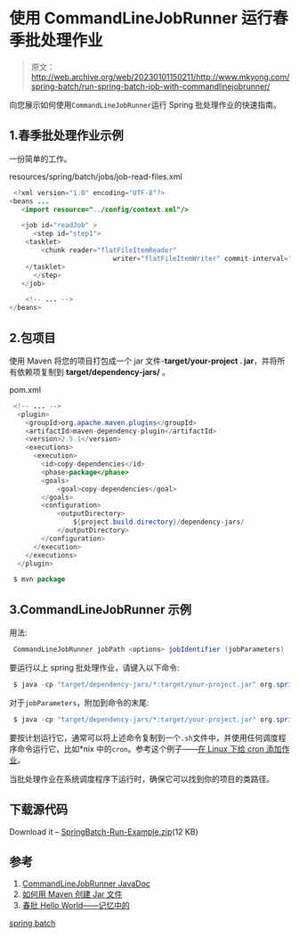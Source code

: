 # 使用 CommandLineJobRunner 运行春季批处理作业

> 原文：<http://web.archive.org/web/20230101150211/http://www.mkyong.com/spring-batch/run-spring-batch-job-with-commandlinejobrunner/>

向您展示如何使用`CommandLineJobRunner`运行 Spring 批处理作业的快速指南。

## 1.春季批处理作业示例

一份简单的工作。

resources/spring/batch/jobs/job-read-files.xml

```java
 <?xml version="1.0" encoding="UTF-8"?>
<beans ...
   <import resource="../config/context.xml"/>

   <job id="readJob" >
      <step id="step1">
	<tasklet>
		<chunk reader="flatFileItemReader" 
                          writer="flatFileItemWriter" commit-interval="1" />
	</tasklet>
      </step>
   </job>

	<!-- ... -->
</beans> 
```

 ## 2.包项目

使用 Maven 将您的项目打包成一个 jar 文件-**target/your-project . jar**，并将所有依赖项复制到 **target/dependency-jars/** 。

pom.xml

```java
 <!-- ... -->
  <plugin>
	<groupId>org.apache.maven.plugins</groupId>
	<artifactId>maven-dependency-plugin</artifactId>
	<version>2.5.1</version>
	<executions>
	  <execution>
		<id>copy-dependencies</id>
		<phase>package</phase>
		<goals>
			<goal>copy-dependencies</goal>
		</goals>
		<configuration>
			<outputDirectory>
				${project.build.directory}/dependency-jars/
			</outputDirectory>
		</configuration>
	  </execution>
	</executions>
  </plugin> 
```

```java
 $ mvn package 
```

 ## 3.CommandLineJobRunner 示例

用法:

```java
 CommandLineJobRunner jobPath <options> jobIdentifier (jobParameters) 
```

要运行以上 spring 批处理作业，请键入以下命令:

```java
 $ java -cp "target/dependency-jars/*:target/your-project.jar" org.springframework.batch.core.launch.support.CommandLineJobRunner spring/batch/jobs/job-read-files.xml readJob 
```

对于`jobParameters`，附加到命令的末尾:

```java
 $ java -cp "target/dependency-jars/*:target/your-project.jar" org.springframework.batch.core.launch.support.CommandLineJobRunner spring/batch/jobs/job-read-files.xml readJob file.name=testing.cvs 
```

要按计划运行它，通常可以将上述命令复制到一个`.sh`文件中，并使用任何调度程序命令运行它，比如*nix 中的`cron`。参考这个例子——[在 Linux 下给 cron 添加作业](http://web.archive.org/web/20190223082639/http://www.cyberciti.biz/faq/how-do-i-add-jobs-to-cron-under-linux-or-unix-oses/)。

当批处理作业在系统调度程序下运行时，确保它可以找到你的项目的类路径。

## 下载源代码

Download it – [SpringBatch-Run-Example.zip](http://web.archive.org/web/20190223082639/http://www.mkyong.com/wp-content/uploads/2013/07/SpringBatch-Run-Example.zip)(12 KB)

## 参考

1.  [CommandLineJobRunner JavaDoc](http://web.archive.org/web/20190223082639/http://static.springsource.org/spring-batch/apidocs/org/springframework/batch/core/launch/support/CommandLineJobRunner.html)
2.  [如何用 Maven 创建 Jar 文件](http://web.archive.org/web/20190223082639/http://www.mkyong.com/maven/how-to-create-a-jar-file-with-maven/)
3.  [春批 Hello World——记忆中的](http://web.archive.org/web/20190223082639/http://www.techavalanche.com/2011/08/21/spring-batch-hello-world-in-memory/)

[spring batch](http://web.archive.org/web/20190223082639/http://www.mkyong.com/tag/spring-batch/)







